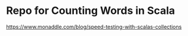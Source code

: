 # Repo for Counting Words in Scala

https://www.monaddle.com/blog/speed-testing-with-scalas-collections